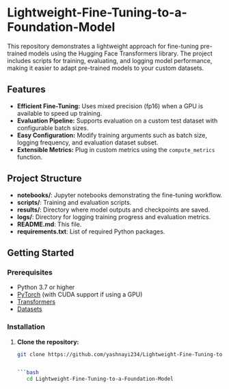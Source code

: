 # Lightweight-Fine-Tuning-to-a-Foundation-Model

This repository demonstrates a lightweight approach for fine-tuning pre-trained models using the Hugging Face Transformers library. The project includes scripts for training, evaluating, and logging model performance, making it easier to adapt pre-trained models to your custom datasets.

## Features

- **Efficient Fine-Tuning:** Uses mixed precision (fp16) when a GPU is available to speed up training.
- **Evaluation Pipeline:** Supports evaluation on a custom test dataset with configurable batch sizes.
- **Easy Configuration:** Modify training arguments such as batch size, logging frequency, and evaluation dataset subset.
- **Extensible Metrics:** Plug in custom metrics using the `compute_metrics` function.

## Project Structure

- **notebooks/**: Jupyter notebooks demonstrating the fine-tuning workflow.
- **scripts/**: Training and evaluation scripts.
- **results/**: Directory where model outputs and checkpoints are saved.
- **logs/**: Directory for logging training progress and evaluation metrics.
- **README.md**: This file.
- **requirements.txt**: List of required Python packages.

## Getting Started

### Prerequisites

- Python 3.7 or higher
- [PyTorch](https://pytorch.org/) (with CUDA support if using a GPU)
- [Transformers](https://github.com/huggingface/transformers)
- [Datasets](https://github.com/huggingface/datasets)

### Installation

1. **Clone the repository:**

   ```bash
   git clone https://github.com/yashnayi234/Lightweight-Fine-Tuning-to-a-Foundation-Model.git


   ```bash
      cd Lightweight-Fine-Tuning-to-a-Foundation-Model

   
